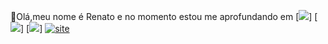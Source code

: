  🤚Olá,meu nome é Renato 
 e no momento estou me aprofundando em
 [![](https://img.shields.io/badge/HTML5-E34F26?style=for-the-badge&logo=html5&logoColor=white)]
 [![](https://img.shields.io/badge/CSS3-1572B6?style=for-the-badge&logo=css3&logoColor=white)]
 [![](https://img.shields.io/badge/JavaScript-323330?style=for-the-badge&logo=javascript&logoColor=F7DF1E)]
[![site](https://img.shields.io/badge/website-000000?style=for-the-badge&logo=About.me&logoColor=white)](https://renato-travassos.github.io/Castilho-Moveis/)
